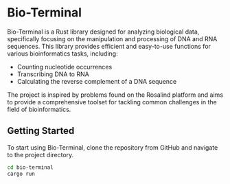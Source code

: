 # Bio-Terminal

Bio-Terminal is a Rust library designed for analyzing biological data, specifically focusing on the manipulation and processing of DNA and RNA sequences. This library provides efficient and easy-to-use functions for various bioinformatics tasks, including:

- Counting nucleotide occurrences
- Transcribing DNA to RNA
- Calculating the reverse complement of a DNA sequence

The project is inspired by problems found on the Rosalind platform and aims to provide a comprehensive toolset for tackling common challenges in the field of bioinformatics.

## Getting Started

To start using Bio-Terminal, clone the repository from GitHub and navigate to the project directory.

```bash
cd bio-terminal
cargo run